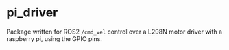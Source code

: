 # pi_driver

Package written for ROS2 <code>/cmd_vel</code> control over a L298N motor driver with a raspberry pi, using the GPIO pins.
